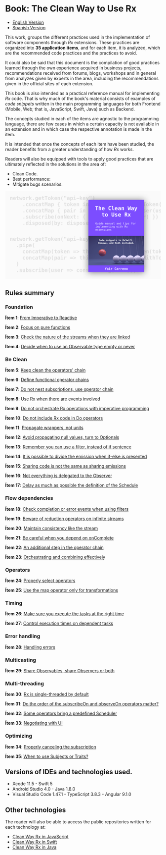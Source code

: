 # Book: The Clean Way to Use Rx

- [English Version](https://leanpub.com/the-clean-way-to-use-rx)
- [Spanish Version](https://leanpub.com/the-clean-way-to-use-rx-spanish)

This work, groups the different practices used in the implementation of software components through *Rx* extensions. These practices are organized into **35 application items**, and for each item, it is analyzed, which are the recommended code practices and the practices to avoid.

It could also be said that this document is the compilation of good practices learned through the own experience acquired in business projects, recommendations received from forums, blogs, workshops and in general from analyzes given by experts in the area, including the recommendations given in the official sites of each extension.

This book is also intended as a practical reference manual for implementing *Rx* code. That is why much of the book's material consists of examples of *code snippets* written in the main programming languages ​​for both Frontend (Mobile, Web; that is, JavaScript, Swift, Java) such as Backend.

The concepts studied in each of the items are agnostic to the programming language, there are few cases in which a certain capacity is not available in an extension and in which case the respective annotation is made in the item.

It is intended that once the concepts of each item have been studied, the reader benefits from a greater understanding of how *Rx* works.

Readers will also be equipped with tools to apply good practices that are ultimately reflected in the solutions in the area of:

- Clean Code.
- Best performance:
- Mitigate bugs scenarios.

![Book: The Clean Way to Use Rx](https://github.com/yaircarreno/Clean-Way-Rx-Swift/blob/master/screenshot/the-clean-may-to-use-rx.png)

## Rules summary

### Foundation

**Ítem 1**: [From Imperative to Reactive](#item-1)

**Ítem 2**: [Focus on pure functions](#item-2)

**Ítem 3**: [Check the nature of the streams when they are linked](#item-3)

**Ítem 4**: [Decide when to use an Observable type empty or never](#item-4)

### Be Clean

**Ítem 5**: [Keep clean the operators' chain](#item-5)

**Ítem 6**: [Define functional operator chains](#item-6)

**Ítem 7**: [Do not nest subscriptions, use operator chain](#item-7)

**Ítem 8**: [Use Rx when there are events involved](#item-8)

**Ítem 9**: [Do not orchestrate Rx operations with imperative programming](#item-9)

**Ítem 10**: [Do not include Rx code in Do operators](#item-10)

**Ítem 11**: [Propagate wrappers, not units](#item-11)

**Ítem 12**: [Avoid propagating null values, turn to Optionals](#item-12)

**Ítem 13**: [Remember you can use a filter, instead of if sentence](#item-13)

**Ítem 14**: [It is possible to divide the emission when if-else is presented](#item-14)

**Ítem 15**: [Sharing code is not the same as sharing emissions](#item-15)

**Ítem 16**: [Not everything is delegated to the Observer](#item-16)

**Ítem 17**: [Delay as much as possible the definition of the Schedule](#item-17)

### Flow dependencies

**Ítem 18**: [Check completion or error events when using filters](#item-18)

**Ítem 19**: [Beware of reduction operators on infinite streams](#item-19)

**Ítem 20**: [Maintain consistency like the stream](#item-20)

**Ítem 21**: [Be careful when you depend on onComplete](#item-21)

**Ítem 22**: [An additional step in the operator chain](#item-22)

**Ítem 23**: [Orchestrating and combining effectively](#item-23)

### Operators

**Ítem 24**: [Properly select operators](#item-24)

**Ítem 25**: [Use the map operator only for transformations](#item-25)

### Timing

**Ítem 26**: [Make sure you execute the tasks at the right time](#item-26)

**Ítem 27**: [Control execution times on dependent tasks](#item-27)


### Error handling

**Ítem 28**: [Handling errors](#item-28)

### Multicasting

**Ítem 29**: [Share Observables, share Observers or both](#item-29)

### Multi-threading

**Ítem 30**: [Rx is single-threaded by default](#item-30)

**Ítem 31**: [Do the order of the subscribeOn and observeOn operators matter?](#item-31)

**Ítem 32**: [Some operators bring a predefined Scheduler](#item-32)

**Ítem 33**: [Negotiating with UI](#item-33)

### Optimizing

**Ítem 34**: [Properly canceling the subscription](#item-34)

**Ítem 35**: [When to use Subjects or Traits?](#item-35)

## Versions of IDEs and technologies used.

- Xcode 11.5 - Swift 5
- Android Studio 4.0 - Java 1.8.0
- Visual Studio Code 1.47.1 - TypeScript 3.8.3 - Angular 9.1.0

## Other technologies

The reader will also be able to access the public repositories written for each technology at:

- [Clean Way Rx in JavaScript](https://github.com/yaircarreno/Clean-Way-Rx-JavaScript)
- [Clean Way Rx in Swift](https://github.com/yaircarreno/Clean-Way-Rx-Swift)
- [Clean Way Rx in Java](https://github.com/yaircarreno/Clean-Way-Rx-Java)
